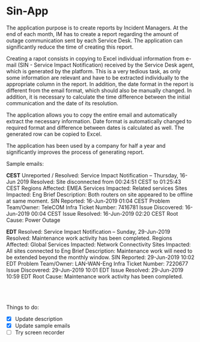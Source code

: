 # Sin-App

The application purpose is to create reports by Incident Managers. At the end of each month, IM has to create a report regarding the amount of outage communication sent by each Service Desk. The application can significantly reduce the time of creating this report.

Creating a rapot consists in copying to Excel individual information from e-mail (SIN - Service Impact Notification) received by the Service Desk agent, which is generated by the platform. This is a very tedious task, as only some information are relevant and have to be extracted individually to the appropriate column in the report. In addition, the date format in the report is different from the email format, which should also be manually changed. In addition, it is necessary to calculate the time difference between the initial communication and  the date of its resolution.

The application allows you to copy the entire email and automatically extract the necessary information. Date format is automatically changed to required format and difference between dates is calculated as well. The generated row can be copied to Excel.

The application has been used by a company for half a year and significantly improves the process of generating report.

Sample emails:

**CEST**
Unreported / Resolved: Service Impact Notification – Thursday, 16-Jun 2019
Resolved: Site disconnected from 00:24:51 CEST to 01:25:43 CEST
Regions Affected:  EMEA
Services Impacted:  Related services
Sites Impacted:  Eng
Brief Description:  Both routers on site appeared to be offline at same moment.
SIN Reported:  16-Jun-2019 01:04 CEST
Problem Team/Owner:  TeleCOM
Infra Ticket Number:  7416781 
Issue Discovered:  16-Jun-2019 00:04 CEST 
Issue Resolved:  16-Jun-2019 02:20 CEST 
Root Cause:  Power Outage

**EDT**
Resolved: Service Impact Notification – Sunday, 29-Jun-2019
Resolved: Maintenance work activity has been completed.
Regions Affected:  Global
Services Impacted:  Network Connectivity
Sites Impacted:  All sites connected to Eng
Brief Description:  Maintenance work will need to be extended beyond the monthly window.
SIN Reported:  29-Jun-2019 10:02 EDT
Problem Team/Owner:  LAN-WAN-Eng
Infra Ticket Number:  7220677 
Issue Discovered:  29-Jun-2019 10:01 EDT 
Issue Resolved:  29-Jun-2019 10:59 EDT 
Root Cause:  Maintenance work activity has been completed.

<br/><br/><br/>
Things to do:

- [x] Update description
- [x] Update sample emails
- [ ] Try screen recorder
